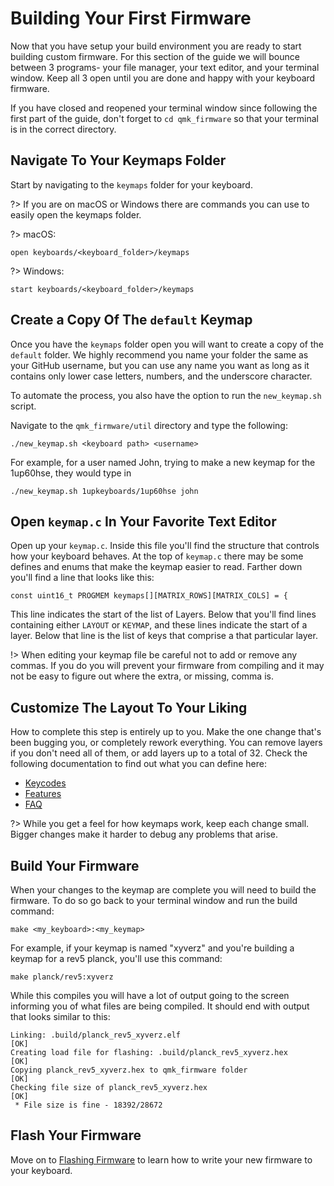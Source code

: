 # Building Your First Firmware

Now that you have setup your build environment you are ready to start building custom firmware. For this section of the guide we will bounce between 3 programs- your file manager, your text editor, and your terminal window. Keep all 3 open until you are done and happy with your keyboard firmware.

If you have closed and reopened your terminal window since following the first part of the guide, don't forget to `cd qmk_firmware` so that your terminal is in the correct directory.

## Navigate To Your Keymaps Folder

Start by navigating to the `keymaps` folder for your keyboard.

?> If you are on macOS or Windows there are commands you can use to easily open the keymaps folder.

?> macOS:

    open keyboards/<keyboard_folder>/keymaps

?> Windows:

    start keyboards/<keyboard_folder>/keymaps

## Create a Copy Of The `default` Keymap

Once you have the `keymaps` folder open you will want to create a copy of the `default` folder. We highly recommend you name your folder the same as your GitHub username, but you can use any name you want as long as it contains only lower case letters, numbers, and the underscore character.

To automate the process, you also have the option to run the `new_keymap.sh` script.

Navigate to the `qmk_firmware/util` directory and type the following:

```
./new_keymap.sh <keyboard path> <username>
```

For example, for a user named John, trying to make a new keymap for the 1up60hse, they would type in

```
./new_keymap.sh 1upkeyboards/1up60hse john
```

## Open `keymap.c` In Your Favorite Text Editor

Open up your `keymap.c`. Inside this file you'll find the structure that controls how your keyboard behaves. At the top of `keymap.c` there may be some defines and enums that make the keymap easier to read. Farther down you'll find a line that looks like this:

    const uint16_t PROGMEM keymaps[][MATRIX_ROWS][MATRIX_COLS] = {

This line indicates the start of the list of Layers. Below that you'll find lines containing either `LAYOUT` or `KEYMAP`, and these lines indicate the start of a layer. Below that line is the list of keys that comprise a that particular layer.

!> When editing your keymap file be careful not to add or remove any commas. If you do you will prevent your firmware from compiling and it may not be easy to figure out where the extra, or missing, comma is.

## Customize The Layout To Your Liking

How to complete this step is entirely up to you. Make the one change that's been bugging you, or completely rework everything. You can remove layers if you don't need all of them, or add layers up to a total of 32. Check the following documentation to find out what you can define here:

* [Keycodes](keycodes.md)
* [Features](features.md)
* [FAQ](faq.md)

?> While you get a feel for how keymaps work, keep each change small. Bigger changes make it harder to debug any problems that arise.

## Build Your Firmware

When your changes to the keymap are complete you will need to build the firmware. To do so go back to your terminal window and run the build command:

    make <my_keyboard>:<my_keymap>

For example, if your keymap is named "xyverz" and you're building a keymap for a rev5 planck, you'll use this command:

    make planck/rev5:xyverz

While this compiles you will have a lot of output going to the screen informing you of what files are being compiled. It should end with output that looks similar to this:

```
Linking: .build/planck_rev5_xyverz.elf                                                              [OK]
Creating load file for flashing: .build/planck_rev5_xyverz.hex                                      [OK]
Copying planck_rev5_xyverz.hex to qmk_firmware folder                                               [OK]
Checking file size of planck_rev5_xyverz.hex                                                        [OK]
 * File size is fine - 18392/28672
```

## Flash Your Firmware

Move on to [Flashing Firmware](newbs_flashing.md) to learn how to write your new firmware to your keyboard.
